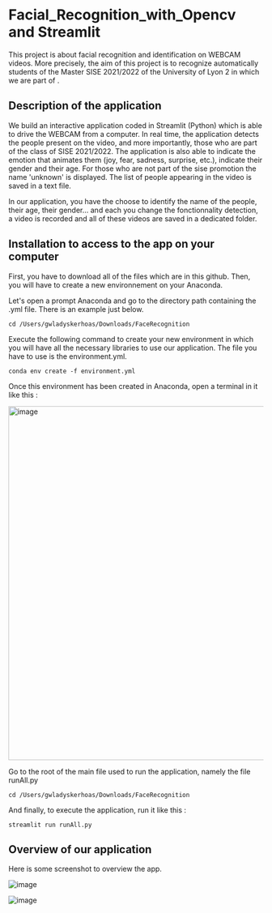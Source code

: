 # Facial_Recognition_with_Opencv and Streamlit

This project is about facial recognition and identification on WEBCAM videos. More precisely, the aim of this project is to recognize automatically 
students of the Master SISE 2021/2022 of the University of Lyon 2 in which we are part of .

## Description of the application

We build an interactive application coded in Streamlit (Python) which is able to drive the WEBCAM from a computer. In real time, the application detects the people present on the video, and more importantly, those who are part of the class of SISE 2021/2022. The application is also able to indicate the emotion that animates them (joy, fear, sadness, surprise, etc.), indicate their gender and their age. For those who are not part of the sise promotion the name 'unknown' is displayed. The list of people appearing in the video is saved in a text file. 

In our application, you have the choose to identify the name of the people, their age, their gender... and each you change the fonctionnality detection, a video is recorded and all of these videos are saved in a dedicated folder.


## Installation to access to the app on your computer

First, you have to download all of the files which are in this github.
Then, you will have to create a new environnement on your Anaconda.

Let's open a prompt Anaconda and go to the directory path containing the .yml file. There is an example just below.

    cd /Users/gwladyskerhoas/Downloads/FaceRecognition

Execute the following command to create your new environment in which you will have all the necessary libraries to use our application.
The file you have to use is the environment.yml.

    conda env create -f environment.yml

Once this environment has been created in Anaconda, open a terminal in it like this :

<img width="699" alt="image" src="https://user-images.githubusercontent.com/73121667/157765205-7ebf6b80-09f2-4e17-a4ce-e7e13456a9ac.png">

Go to the root of the main file used to run the application, namely the file runAll.py

    cd /Users/gwladyskerhoas/Downloads/FaceRecognition

And finally, to execute the application, run it like this :

    streamlit run runAll.py
    
## Overview of our application

Here is some screenshot to overview the app.

![image](https://user-images.githubusercontent.com/73121667/157770743-bab5a36c-239c-4a0b-9ffd-137195c75a85.png)

![image](https://user-images.githubusercontent.com/73121667/157770836-a97ee5b1-59a7-4d12-9691-cdfc9759757e.png)
